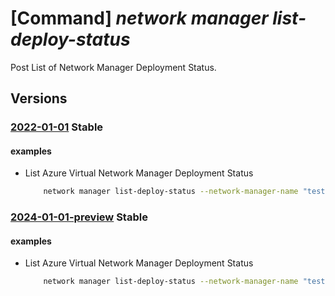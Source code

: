 # [Command] _network manager list-deploy-status_

Post List of Network Manager Deployment Status.

## Versions

### [2022-01-01](/Resources/mgmt-plane/L3N1YnNjcmlwdGlvbnMve30vcmVzb3VyY2Vncm91cHMve30vcHJvdmlkZXJzL21pY3Jvc29mdC5uZXR3b3JrL25ldHdvcmttYW5hZ2Vycy97fS9saXN0ZGVwbG95bWVudHN0YXR1cw==/2022-01-01.xml) **Stable**

<!-- mgmt-plane /subscriptions/{}/resourcegroups/{}/providers/microsoft.network/networkmanagers/{}/listdeploymentstatus 2022-01-01 -->

#### examples

- List Azure Virtual Network Manager Deployment Status
    ```bash
        network manager list-deploy-status --network-manager-name "testNetworkManager" --deployment-types "Connectivity" "SecurityAdmin" --regions "eastus" "westus" --resource-group "resoureGroupSample"
    ```

### [2024-01-01-preview](/Resources/mgmt-plane/L3N1YnNjcmlwdGlvbnMve30vcmVzb3VyY2Vncm91cHMve30vcHJvdmlkZXJzL21pY3Jvc29mdC5uZXR3b3JrL25ldHdvcmttYW5hZ2Vycy97fS9saXN0ZGVwbG95bWVudHN0YXR1cw==/2024-01-01-preview.xml) **Stable**

<!-- mgmt-plane /subscriptions/{}/resourcegroups/{}/providers/microsoft.network/networkmanagers/{}/listdeploymentstatus 2024-01-01-preview -->

#### examples

- List Azure Virtual Network Manager Deployment Status
    ```bash
        network manager list-deploy-status --network-manager-name "testNetworkManager" --deployment-types "Connectivity" "SecurityAdmin" --regions "eastus" "westus" --resource-group "resoureGroupSample"
    ```
